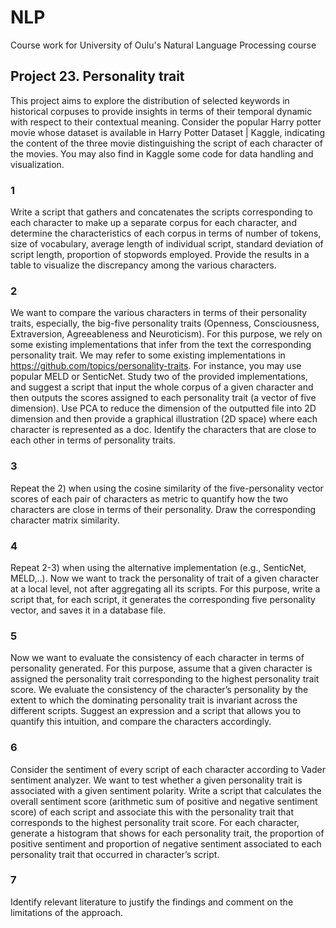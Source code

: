 # NLP
Course work for University of Oulu's Natural Language Processing course

## Project 23. Personality trait 
This project aims to explore the distribution of selected keywords in historical corpuses to provide insights in terms of their temporal dynamic with respect to their contextual meaning.
Consider the popular Harry potter movie whose dataset is available in Harry Potter Dataset | Kaggle, indicating the content of the three movie distinguishing the script of each character of the movies. You may also find in Kaggle some code for data handling and visualization.

### 1
Write a script that gathers and concatenates the scripts corresponding to each character to make up a separate corpus for each character, and determine the characteristics of each corpus in terms of number of tokens, size of vocabulary, average length of individual script, standard deviation of script length, proportion of stopwords employed. Provide the results in a table to visualize the discrepancy among the various characters. 

### 2
We want to compare the various characters in terms of their personality traits, especially, the big-five personality traits (Openness, Consciousness, Extraversion, Agreeableness and Neuroticism). For this purpose, we rely on some existing implementations that infer from the text the corresponding personality trait. We may refer to some existing implementations in https://github.com/topics/personality-traits. For instance, you may use popular MELD or SenticNet. Study two of the provided implementations, and suggest a script that input the whole corpus of a given character and then outputs the scores assigned to each personality trait (a vector of five dimension). Use PCA to reduce the dimension of the outputted file into 2D dimension and then provide a graphical illustration (2D space) where each character is represented as a doc. Identify the characters that are close to each other in terms of personality traits.

### 3
Repeat the 2) when using the cosine similarity of the five-personality vector scores of each pair of characters as metric to quantify how the two characters are close in terms of their personality. Draw the corresponding character matrix similarity.

### 4
Repeat 2-3) when using the alternative implementation (e.g., SenticNet, MELD,..).
Now we want to track the personality of trait of a given character at a local level, not after aggregating all its scripts. For this purpose, write a script that, for each script, it generates the corresponding five personality vector, and saves it in a database file.

### 5
Now we want to evaluate the consistency of each character in terms of personality generated. For this purpose, assume that a given character is assigned the personality trait corresponding to the highest personality trait score. We evaluate the consistency of the character’s personality by the extent to which the  dominating personality trait is invariant across the different scripts. Suggest an expression and a script that allows you to quantify this intuition, and compare the characters accordingly. 

### 6
Consider the sentiment of every script of each character according to Vader sentiment analyzer. We want to test whether a given personality trait is associated with a given sentiment polarity. Write a script that calculates the overall sentiment score (arithmetic sum of positive and negative sentiment score) of each script and associate this with the personality trait that corresponds to the highest personality trait score. For each character, generate a histogram that shows for each personality trait, the proportion of positive sentiment and proportion of negative sentiment associated to each personality trait that occurred in character’s script.

### 7
Identify relevant literature to justify the findings and comment on the limitations of the approach.   
